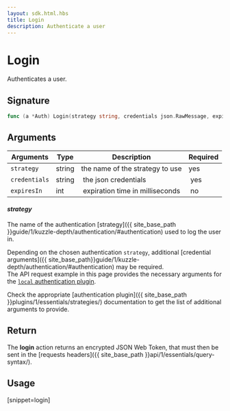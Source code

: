```yaml
---
layout: sdk.html.hbs
title: Login
description: Authenticate a user
---
```


# Login

Authenticates a user.

## Signature

```go
func (a *Auth) Login(strategy string, credentials json.RawMessage, expiresIn *int) (string, error)
```

## Arguments

| Arguments    | Type    | Description | Required
|--------------|---------|-------------|----------
| ``strategy`` | string | the name of the strategy to use    | yes
| ``credentials`` | string | the json credentials | yes
| ``expiresIn`` | int | expiration time in milliseconds | no

#### ***strategy***

The name of the authentication [strategy]({{ site_base_path }}guide/1/kuzzle-depth/authentication/#authentication) used to log the user in.

Depending on the chosen authentication `strategy`, additional [credential arguments]({{ site_base_path}}guide/1/kuzzle-depth/authentication/#authentication) may be required.  
The API request example in this page provides the necessary arguments for the [`local` authentication plugin](https://github.com/kuzzleio/kuzzle-plugin-auth-passport-local).

Check the appropriate [authentication plugin]({{ site_base_path }}plugins/1/essentials/strategies/) documentation to get the list of additional arguments to provide.

## Return

The **login** action returns an encrypted JSON Web Token, that must then be sent in the [requests headers]({{ site_base_path }}api/1/essentials/query-syntax/).

## Usage

[snippet=login]
